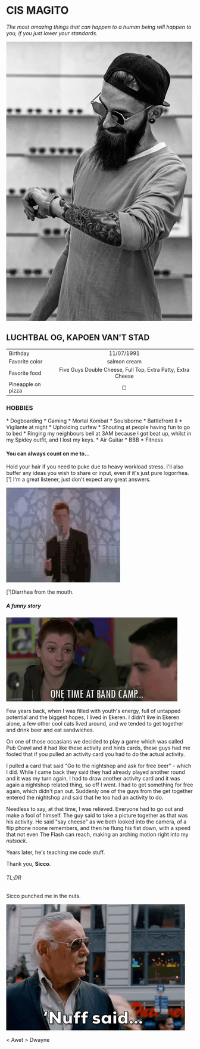 <h1>CIS MAGITO</h1>

*The most amazing things that can happen to a human being will happen to you, if you just lower your standards.*

![image](https://raw.githubusercontent.com/Beardificent/markdown-challenge/master/cis.png)

<h2>LUCHTBAL OG, KAPOEN VAN'T STAD</h2>

| | |
|    :---   |    :----:   |
| Birthday | 11/07/1991|
| Favorite color | salmon cream |
| Favorite food | Five Guys Double Cheese, Full Top, Extra Patty, Extra Cheese |
| Pineapple on pizza | &#9744; |

 <h3>HOBBIES</h3>
*  Dogboarding
*  Gaming
    *  Mortal Kombat
    *  Soulsborne
    *  Battlefront II
*  Vigilante at night
    *  Upholding curfew
    *  Shouting at people having fun to go to bed
    *  Ringing my neighbours bell at 3AM because I got beat up, whilst in my Spidey outfit, and I lost my keys.
*  Air Guitar
*  BBB
*  Fitness





<h4>You can always count on me to...</h4>

Hold your hair if you need to puke due to heavy workload stress.
I'll also buffer any ideas you wish to share or input, even if it's just pure logorrhea.[¹]
I'm a great listener, just don't expect any great answers.

![Alt Text](https://raw.githubusercontent.com/Beardificent/markdown-challenge/master/giphy.gif)


[¹]Diarrhea from the mouth.


<h5>A funny story</h5>

![Alt Text](https://raw.githubusercontent.com/Beardificent/markdown-challenge/master/giphy-downsized.gif)

Few years back, when I was filled with youth's energy, full of untapped potential and the biggest hopes, I lived in Ekeren.
I didn't live in Ekeren alone, a few other cool cats lived around, and we tended to get together and drink beer and eat sandwiches.

On one of those occasians we decided to play a game which was called Pub Crawl and it had like these activity and hints cards,
these guys had me fooled that if you pulled an activity card you had to do the actual activity. 

I pulled a card that said "Go to the nightshop and ask for free beer" - which I did. While I came back they said they had already
played another round and it was my turn again, I had to draw another activity card and it was again a nightshop related thing, so off I went.
I had to get something for free again, which didn't pan out. Suddenly one of the guys from the get together entered the nightshop and said that he too had an activity to do.

Needless to say, at that time, I was relieved. Everyone had to go out and make a fool of himself. The guy said to take a picture together as that was his activity.
He said "say cheese" as we both looked into the camera, of a flip phone noone remembers, and then he flung his fist down, 
with a speed that not even The Flash can reach, making an arching motion right into my _nutsack_.

Years later, he's teaching me code stuff.

Thank you, **Sicco**.

<h6>TL;DR</h6>

Sicco punched me in the nuts.

 ![Alt Text](https://raw.githubusercontent.com/Beardificent/markdown-challenge/master/nuffsaid.gif)


< Awet > Dwayne